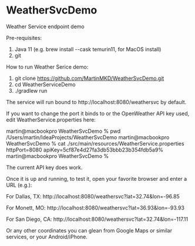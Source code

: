 # WeatherSvcDemo
Weather Service endpoint demo

Pre-requisites:

1) Java 11 (e.g. brew install --cask temurin11, for MacOS install)
2) git

How to run Weather Serice demo:

1) git clone https://github.com/MartinMKD/WeatherSvcDemo.git
2) cd WeatherServiceDemo
3) ./gradlew run

The service will run bound to http://localhost:8080/weathersvc by default.

If you want to change the port it binds to or the OpenWeather API key used, edit WeatherService.properties here:

martin@macbookpro WeatherSvcDemo % pwd
/Users/martin/IdeaProjects/WeatherSvcDemo
martin@macbookpro WeatherSvcDemo % cat ./src/main/resources/WeatherService.properties
httpPort=8080
apiKey=5cf87e4d27fa3db53bbb23b354fdb5a9%
martin@macbookpro WeatherSvcDemo %

The current API key does work.

Once it is up and running, to test it, open your favorite browser and enter a URL (e.g.):

For Dallas, TX: http://localhost:8080/weathersvc?lat=32.74&lon=-96.85

For Monett, MO: http://localhost:8080/weathersvc?lat=36.93&lon=-93.93

For San Diego, CA: http://localhost:8080/weathersvc?lat=32.74&lon=-117.11

Or any other coordinates you can glean from Google Maps or similar services, or your Android/iPhone.
